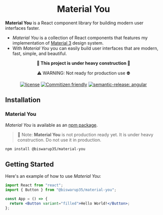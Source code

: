 <h1 align="center">Material You</h1>

**Material You** is a React component library for building modern user interfaces faster.

- _Material You_ is a collection of React components that features my implementation of [Material 3](https://m3.material.io/) design system.
- With _Material You_ you can easily build user interfaces that are modern, fast, simple, and beautiful.

<div align="center">

**:construction: This project is under heavy construction :construction:**

:warning: WARNING: Not ready for production use :no_entry:

[![license](https://img.shields.io/badge/license-MIT-blue.svg)](https://github.com/mui/material-ui/blob/HEAD/LICENSE)
[![Commitizen friendly](https://img.shields.io/badge/commitizen-friendly-brightgreen.svg)](http://commitizen.github.io/cz-cli/)
[![semantic-release: angular](https://img.shields.io/badge/semantic--release-angular-e10079?logo=semantic-release)](https://github.com/semantic-release/semantic-release)

</div>

## Installation

### Material You

_Material You_ is available as an [npm package](https://www.npmjs.com/package/@biswarup35/material-you).

> :notebook_with_decorative_cover: Note: **Material You** is not production ready yet. It is under heavy construction. Do not use it in production.

```sh
npm install @biswarup35/material-you
```

## Getting Started

Here's an example of how to use _Material You_:

```jsx
import React from "react";
import { Button } from "@biswarup35/material-you";

const App = () => {
  return <Button variant="filled">Hello World!</Button>;
};
```
